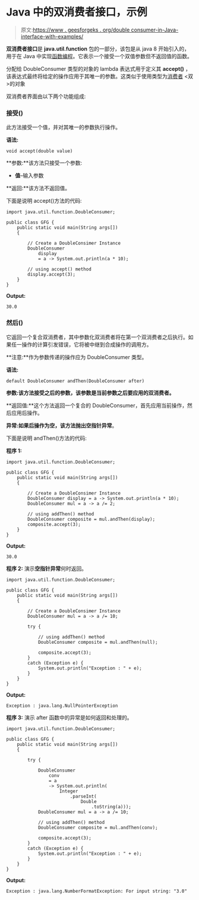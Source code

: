 # Java 中的双消费者接口，示例

> 原文:[https://www . geesforgeks . org/double consumer-in-Java-interface-with-examples/](https://www.geeksforgeeks.org/doubleconsumer-interface-in-java-with-examples/)

**双消费者接口**是 **java.util.function** 包的一部分，该包是从 java 8 开始引入的，用于在 Java 中实现[函数编程](https://www.geeksforgeeks.org/functional-programming-paradigm/)。它表示一个接受一个双值参数但不返回值的函数。

分配给 DoubleConsumer 类型的对象的 lambda 表达式用于定义其 **accept()** ，该表达式最终将给定的操作应用于其唯一的参数。这类似于使用类型为[消费者](https://www.geeksforgeeks.org/java-8-consumer-interface-in-java-with-examples/) <双>的对象

双消费者界面由以下两个功能组成:

### 接受()

此方法接受一个值，并对其唯一的参数执行操作。

**语法:**

```
void accept(double value)
```

**参数:**该方法只接受一个参数:

*   **值**–输入参数

**返回:**该方法不返回值。

下面是说明 accept()方法的代码:

```
import java.util.function.DoubleConsumer;

public class GFG {
    public static void main(String args[])
    {

        // Create a DoubleConsimer Instance
        DoubleConsumer
            display
            = a -> System.out.println(a * 10);

        // using accept() method
        display.accept(3);
    }
}
```

**Output:**

```
30.0

```

### 然后()

它返回一个复合双消费者，其中参数化双消费者将在第一个双消费者之后执行。如果任一操作的计算引发错误，它将被中继到合成操作的调用方。

**注意:**作为参数传递的操作应为 DoubleConsumer 类型。

**语法:**

```
default DoubleConsumer andThen(DoubleConsumer after)
```

**参数:**该方法接受之后的参数**，该参数是当前参数之后要应用的双消费者。**

**返回值:**这个方法返回一个复合的 DoubleConsumer，首先应用当前操作，然后应用后操作。

**异常:**如果后操作为空，该方法抛出**空指针异常**。

下面是说明 andThen()方法的代码:

**程序 1:**

```
import java.util.function.DoubleConsumer;

public class GFG {
    public static void main(String args[])
    {

        // Create a DoubleConsimer Instance
        DoubleConsumer display = a -> System.out.println(a * 10);
        DoubleConsumer mul = a -> a /= 2;

        // using addThen() method
        DoubleConsumer composite = mul.andThen(display);
        composite.accept(3);
    }
}
```

**Output:**

```
30.0

```

**程序 2:** 演示**空指针异常**何时返回。

```
import java.util.function.DoubleConsumer;

public class GFG {
    public static void main(String args[])
    {

        // Create a DoubleConsimer Instance
        DoubleConsumer mul = a -> a /= 10;

        try {

            // using addThen() method
            DoubleConsumer composite = mul.andThen(null);

            composite.accept(3);
        }
        catch (Exception e) {
            System.out.println("Exception : " + e);
        }
    }
}
```

**Output:**

```
Exception : java.lang.NullPointerException

```

**程序 3:** 演示 after 函数中的异常是如何返回和处理的。

```
import java.util.function.DoubleConsumer;

public class GFG {
    public static void main(String args[])
    {

        try {

            DoubleConsumer
                conv
                = a
                -> System.out.println(
                    Integer
                        .parseInt(
                            Double
                                .toString(a)));
            DoubleConsumer mul = a -> a /= 10;

            // using addThen() method
            DoubleConsumer composite = mul.andThen(conv);

            composite.accept(3);
        }
        catch (Exception e) {
            System.out.println("Exception : " + e);
        }
    }
}
```

**Output:**

```
Exception : java.lang.NumberFormatException: For input string: "3.0"

```